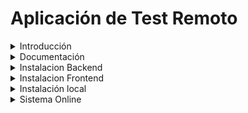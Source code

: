 # Aplicación de Test Remoto
<details>
<summary>Introducción</summary>
<br>
         Desarrollar una clase que permita la creación de objetos que representen figuras geométricas
</details>

<details>

<summary>Documentación</summary>
         UML:


![Getting Started](./modelado2.png)

</details>

<details>

<summary>Instalacion Backend</summary>
         Proyecto montado con Spring Boot y Java 8, con los siguientes frameworks / libraries / funcionalidades:

 - Spring Boot: versión 2. posibilidad de arrancar directamente con el plugin de maven o generar un war para despliegue en 
 tomcat o similar. Con 'actuator' activado.

 - Servicio completo RESTful con Spring 

 - Capa de base de datos con Spring DATA Postgres
</details>

<details>

<summary>Instalacion Frontend </summary>
         Proyecto montado en fronend

 - Node 

 - Angula

 </details>

<details>
<summary>Instalación local</summary>
 - Arrancar directamente con el plugin de SpringBoot:
 
    ```
    mvn spring-boot:run
    ```

  - Arrancar Angula:
 
    ```
    npm install
    npm start
    ```
</details>

<details>
<summary>Sistema Online</summary>
 - Servidor Heroku:
 
    https://test-tecnico.herokuapp.com/tutorials
 
</details>



















